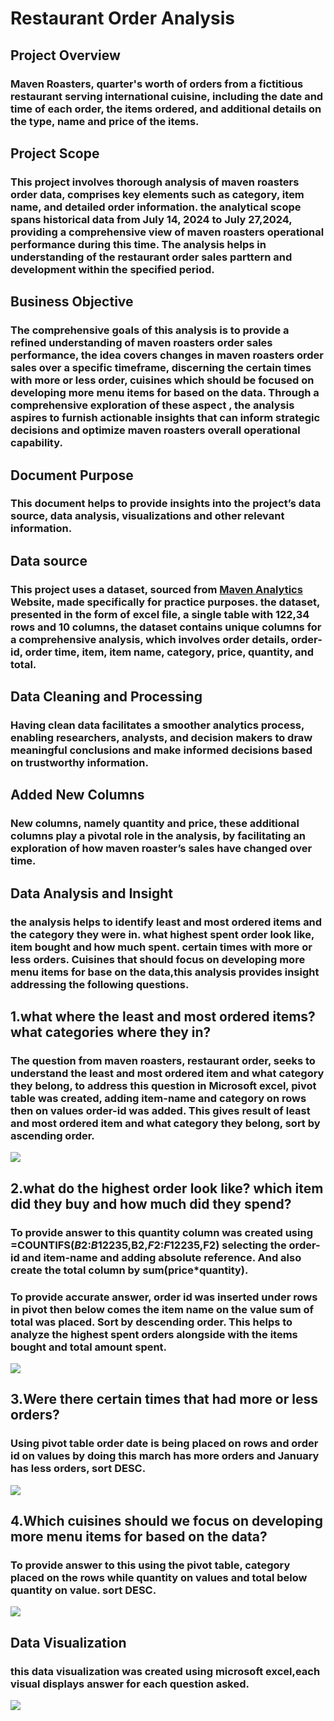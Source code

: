 # Restaurant Order Analysis


## Project Overview
### Maven Roasters, quarter's worth of orders from a fictitious restaurant serving international cuisine, including the date and time of each order, the items ordered, and additional details on the type, name and price of the items.

## Project Scope
### This project involves thorough analysis of maven roasters order data, comprises key elements such as category, item name, and detailed order information. the analytical scope spans historical data from July 14, 2024  to July 27,2024, providing a comprehensive view of maven roasters operational performance during this time. The analysis helps in understanding of the restaurant order sales parttern and development within the specified period.
## Business Objective
### The comprehensive goals of this analysis is to provide a refined understanding of maven roasters order sales performance, the idea covers changes in maven roasters order sales over a specific timeframe, discerning the certain times with more or less order, cuisines which should be focused on developing more menu items for based on the data. Through a comprehensive exploration of these  aspect , the analysis aspires to furnish actionable insights that can inform strategic decisions and optimize maven roasters overall operational capability.
## Document Purpose
### This document helps to provide insights into the project’s data source, data analysis, visualizations and other relevant information.
## Data source
### This project uses a dataset, sourced from [Maven Analytics](https://mavenanalytics.io/data-playground?order=date_added%2Cdesc&page=4) Website, made specifically for practice purposes. the dataset, presented in the form of excel file, a single table with 122,34 rows and 10 columns, the dataset contains unique columns for a comprehensive analysis, which involves order details, order-id, order time, item, item name, category, price, quantity, and total.
## Data Cleaning and Processing
### Having clean data facilitates a smoother analytics process, enabling researchers, analysts, and decision makers to draw meaningful conclusions and make informed decisions based on trustworthy information. 
## Added New Columns
### New columns, namely quantity and price, these additional columns play a pivotal role in the analysis, by facilitating an exploration of how maven roaster’s sales have changed over time.
## Data Analysis and Insight
### the analysis helps to identify least and most ordered items and the category they were in. what highest spent order look like, item bought and how much spent. certain times with more or less orders. Cuisines that should focus on developing more menu items for base on the data,this analysis provides insight addressing the following questions.
## 1.what where the least and most ordered items? what categories where they in?
### The question from maven roasters, restaurant order, seeks to understand the least and most ordered item and what category they belong, to address this question in Microsoft excel, pivot table was created, adding item-name and category on  rows then on values order-id was added. This gives result of least and most ordered item and what category they belong, sort by ascending order.
![](https://github.com/Amaechi536/Restaurant-Order-Analysis/blob/main/Screenshot%202024-07-28%20164448.png)
## 2.what do the highest order look like? which item did they buy and how much did they spend?
### To provide answer to this quantity column was created using =COUNTIFS($B$2:$B$12235,B2,$F$2:$F$12235,F2) selecting the order-id and item-name and adding absolute reference.  And also create the total column by sum(price*quantity).
### To provide accurate answer, order id was inserted under rows in pivot then below comes the item name on the value sum of total was placed. Sort by descending order.  This helps to analyze the highest spent orders alongside with the items bought and total amount spent.
![](https://github.com/Amaechi536/Restaurant-Order-Analysis/blob/main/Screenshot%202024-07-28%20164900.png)
## 3.Were there certain times that had more or less orders?
### Using pivot table order date is being placed on rows and order id on values by doing this march has more orders and January has less orders, sort DESC.
![](https://github.com/Amaechi536/Restaurant-Order-Analysis/blob/main/Screenshot%202024-07-28%20203511.png)
## 4.Which cuisines should we focus on developing more menu items for based on the data?
### To provide answer to this using the pivot table, category placed on the rows while quantity on values and total below quantity on value. sort DESC.
![](https://github.com/Amaechi536/Restaurant-Order-Analysis/blob/main/Screenshot%202024-07-28%20164725.png)

## Data Visualization
### this data visualization was created using microsoft excel,each visual displays answer for each question asked.

![](https://github.com/Amaechi536/Restaurant-Order-Analysis/blob/main/Screenshot%202024-07-28%20203816.png)






